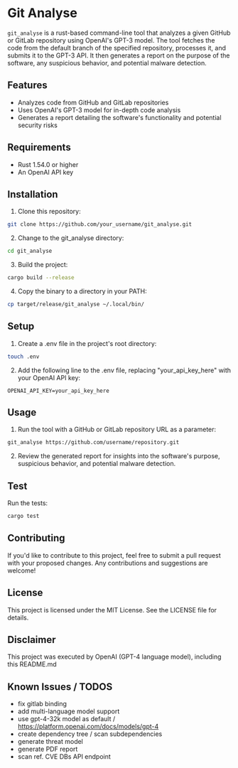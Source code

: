 # Git Analyse

`git_analyse` is a rust-based command-line tool that analyzes a given GitHub or GitLab repository using OpenAI's GPT-3 model. The tool fetches the code from the default branch of the specified repository, processes it, and submits it to the GPT-3 API. It then generates a report on the purpose of the software, any suspicious behavior, and potential malware detection.

## Features

- Analyzes code from GitHub and GitLab repositories
- Uses OpenAI's GPT-3 model for in-depth code analysis
- Generates a report detailing the software's functionality and potential security risks

## Requirements

- Rust 1.54.0 or higher
- An OpenAI API key

## Installation

1. Clone this repository:

```bash
git clone https://github.com/your_username/git_analyse.git
```

2. Change to the git_analyse directory:

```bash
cd git_analyse
```

3. Build the project:

```bash
cargo build --release
```

4. Copy the binary to a directory in your PATH:
```bash
cp target/release/git_analyse ~/.local/bin/
```

## Setup

1. Create a .env file in the project's root directory:

```bash
touch .env
```

2. Add the following line to the .env file, replacing "your_api_key_here" with your OpenAI API key:

```
OPENAI_API_KEY=your_api_key_here
```

## Usage

1. Run the tool with a GitHub or GitLab repository URL as a parameter:
```bash
git_analyse https://github.com/username/repository.git
```

2. Review the generated report for insights into the software's purpose, suspicious behavior, and potential malware detection.

## Test

Run the tests:
```bash
cargo test
```

## Contributing

If you'd like to contribute to this project, feel free to submit a pull request with your proposed changes. Any contributions and suggestions are welcome!

## License

This project is licensed under the MIT License. See the LICENSE file for details.

## Disclaimer
This project was executed by OpenAI (GPT-4 language model), including this README.md

## Known Issues / TODOS
- fix gitlab binding
- add multi-language model support
- use gpt-4-32k model as default / https://platform.openai.com/docs/models/gpt-4
- create dependency tree / scan subdependencies
- generate threat model
- generate PDF report
- scan ref. CVE DBs API endpoint
